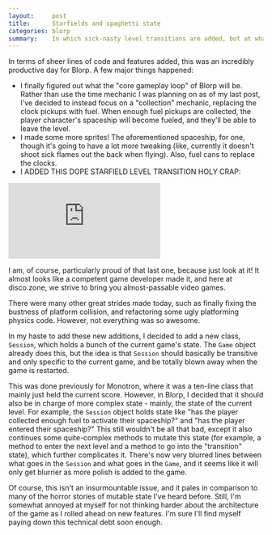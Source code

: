 ```yaml
---
layout:     post
title:      Starfields and spaghetti state
categories: blorp
summary:    In which sick-nasty level transitions are added, but at what cost to our intrepid coder's sanity?
---
```


In terms of sheer lines of code and features added, this was an incredibly productive day for Blorp. A few major things happened:

* I finally figured out what the "core gameplay loop" of Blorp will be. Rather than use the time mechanic I was planning on as of my last post, I've decided to instead focus on a "collection" mechanic, replacing the clock pickups with fuel. When enough fuel pickups are collected, the player character's spaceship will become fueled, and they'll be able to leave the level.
* I made some more sprites! The aforementioned spaceship, for one, though it's going to have a lot more tweaking (like, currently it doesn't shoot sick flames out the back when flying). Also, fuel cans to replace the clocks.
* I ADDED THIS DOPE STARFIELD LEVEL TRANSITION HOLY CRAP:

<iframe name='quickcast' src='http://quick.as/embed/8mpsyk8' scrolling='no' frameborder='0' width='300' allowfullscreen></iframe>

I am, of course, particularly proud of that last one, because just look at it! It almost looks like a competent game developer made it, and here at disco.zone, we strive to bring you almost-passable video games.

There were many other great strides made today, such as finally fixing the bustness of platform collision, and refactoring some ugly platforming physics code. However, not everything was so awesome.

In my haste to add these new additions, I decided to add a new class, `Session`, which holds a bunch of the current game's state. The `Game` object already does this, but the idea is that `Session` should basically be transitive and only specific to the current game, and be totally blown away when the game is restarted.

This was done previously for Monotron, where it was a ten-line class that mainly just held the current score. However, in Blorp, I decided that it should also be in charge of more complex state - mainly, the state of the current level. For example, the `Session` object holds state like "has the player collected enough fuel to activate their spaceship?" and "has the player entered their spaceship?" This still wouldn't be all that bad, except it also continues some quite-complex methods to mutate this state (for example, a method to enter the next level and a method to go into the "transition" state), which further complicates it. There's now very blurred lines between what goes in the `Session` and what goes in the `Game`, and it seems like it will only get blurrier as more polish is added to the game.

Of course, this isn't an insurmountable issue, and it pales in comparison to many of the horror stories of mutable state I've heard before. Still, I'm somewhat annoyed at myself for not thinking harder about the architecture of the game as I rolled ahead on new features. I'm sure I'll find myself paying down this technical debt soon enough.

<script src='http://quick.as/embed/script/1.04'></script>
